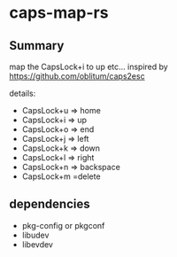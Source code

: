 # caps-map-rs

## Summary
map the CapsLock+i to up etc... inspired by https://github.com/oblitum/caps2esc

details:
- CapsLock+u => home
- CapsLock+i => up
- CapsLock+o => end
- CapsLock+j => left
- CapsLock+k => down
- CapsLock+l => right
- CapsLock+n => backspace
- CapsLock+m =delete

## dependencies
- pkg-config or pkgconf
- libudev
- libevdev
